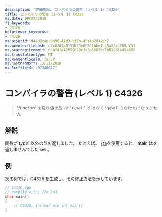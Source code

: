 ```yaml
---
description: '詳細情報: コンパイラの警告 (レベル 1) C4326'
title: コンパイラの警告 (レベル 1) C4326
ms.date: 08/27/2018
f1_keywords:
- C4326
helpviewer_keywords:
- C4326
ms.assetid: d44d2c4e-9456-42d3-b35b-4ba4b2d42ec7
ms.openlocfilehash: d7c82d7a0157b53e60281bbe7c45a38cc765a73d
ms.sourcegitcommit: d6af41e42699628c3e2e6063ec7b03931a49a098
ms.translationtype: MT
ms.contentlocale: ja-JP
ms.lasthandoff: 12/11/2020
ms.locfileid: "97340047"
---
```

# <a name="compiler-warning-level-1-c4326"></a>コンパイラの警告 (レベル 1) C4326

> '*function*' の戻り値の型 *は ' type1 ' で* はなく '*type1*' でなければなりません

## <a name="remarks"></a>解説

関数が *type1* 以外の型を返しました。 たとえば、 [/za](../../build/reference/za-ze-disable-language-extensions.md)を使用すると、 **main** はを返しませんでした **`int`** 。

## <a name="example"></a>例

次の例では、C4326 を生成し、その修正方法を示しています。

```cpp
// C4326.cpp
// compile with: /Za /W1
char main()
{
    // C4326, instead use int main()
}
```
